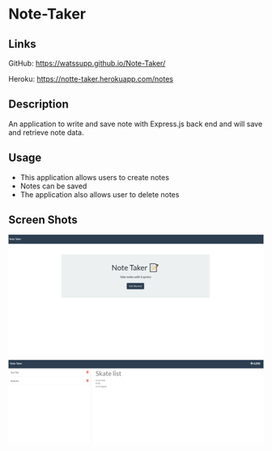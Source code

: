 # Note-Taker

## Links
GitHub: https://watssupp.github.io/Note-Taker/

Heroku: https://notte-taker.herokuapp.com/notes

## Description
An application to write and save note with Express.js back end and will save and retrieve note data.

## Usage
- This application allows users to create notes
- Notes can be saved
- The application also allows user to delete notes 

## Screen Shots
![Alt](./img/Note-Taker%20pic%201.png)
![Alt](./img/Note-Taker%20pic%202.png)